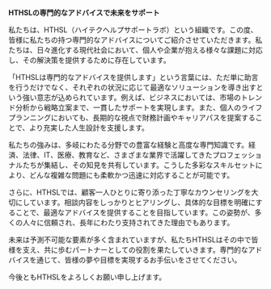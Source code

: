 **HTHSLの専門的なアドバイスで未来をサポート**

私たちは、HTHSL（ハイテクヘルプサポートラボ）という組織です。この度、皆様に私たちの持つ専門的なアドバイスについてご紹介させていただきます。私たちは、日々進化する現代社会において、個人や企業が抱える様々な課題に対応し、その解決策を提供するために存在しています。

「HTHSLは専門的なアドバイスを提供します」という言葉には、ただ単に助言を行うだけでなく、それぞれの状況に応じて最適なソリューションを導き出すという強い意志が込められています。例えば、ビジネスにおいては、市場のトレンド分析から戦略立案まで、一貫したサポートを実現します。また、個人のライフプランニングにおいても、長期的な視点で財務計画やキャリアパスを提案することで、より充実した人生設計を支援します。

私たちの強みは、多岐にわたる分野での豊富な経験と高度な専門知識です。経済、法律、IT、医療、教育など、さまざまな業界で活躍してきたプロフェッショナルたちが集結し、その知見を共有しています。こうした多彩なスキルセットにより、どんな複雑な問題にも柔軟かつ迅速に対応することが可能です。

さらに、HTHSLでは、顧客一人ひとりに寄り添った丁寧なカウンセリングを大切にしています。相談内容をしっかりとヒアリングし、具体的な目標を明確にすることで、最適なアドバイスを提供することを目指しています。この姿勢が、多くの人々に信頼され、長年にわたり支持されてきた理由でもあります。

未来は予測不可能な要素が多く含まれていますが、私たちHTHSLはその中で皆様を支え、共に歩むパートナーとしての役割を果たしていきます。専門的なアドバイスを通じて、皆様の夢や目標を実現するお手伝いをさせてください。

今後ともHTHSLをよろしくお願い申し上げます。